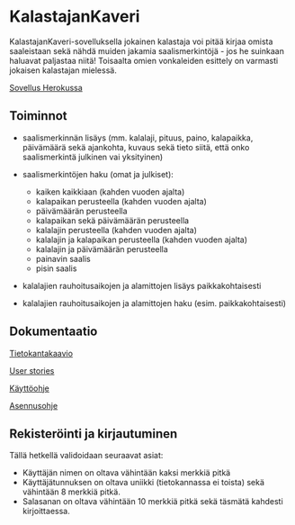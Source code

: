 # KalastajanKaveri

KalastajanKaveri-sovelluksella jokainen kalastaja voi pitää kirjaa omista saaleistaan
sekä nähdä muiden jakamia saalismerkintöjä - jos he suinkaan haluavat paljastaa niitä!
Toisaalta omien vonkaleiden esittely on varmasti jokaisen kalastajan mielessä.

[Sovellus Herokussa](https://quiet-stream-39899.herokuapp.com/)

## Toiminnot

- saalismerkinnän lisäys (mm. kalalaji, pituus, paino, kalapaikka, päivämäärä sekä ajankohta,
kuvaus sekä tieto siitä, että onko saalismerkintä julkinen vai yksityinen)

- saalismerkintöjen haku (omat ja julkiset):

  - kaiken kaikkiaan (kahden vuoden ajalta)
  - kalapaikan perusteella (kahden vuoden ajalta)
  - päivämäärän perusteella
  - kalapaikan sekä päivämäärän perusteella
  - kalalajin perusteella (kahden vuoden ajalta)
  - kalalajin ja kalapaikan perusteella (kahden vuoden ajalta)
  - kalalajin ja päivämäärän perusteella
  - painavin saalis
  - pisin saalis

- kalalajien rauhoitusaikojen ja alamittojen lisäys paikkakohtaisesti

- kalalajien rauhoitusaikojen ja alamittojen haku (esim. paikkakohtaisesti) 

## Dokumentaatio

[Tietokantakaavio](https://github.com/matiastamsi/KalastajanKaveri/blob/master/images/database_diagram.png)

[User stories](https://github.com/matiastamsi/KalastajanKaveri/blob/master/documentation/User_stories.md)

[Käyttöohje](https://github.com/matiastamsi/KalastajanKaveri/blob/master/documentation/kayttoohje.md)

[Asennusohje](https://github.com/matiastamsi/KalastajanKaveri/blob/master/documentation/asennusohje.md)


## Rekisteröinti ja kirjautuminen

Tällä hetkellä validoidaan seuraavat asiat:
  - Käyttäjän nimen on oltava vähintään kaksi merkkiä pitkä
  - Käyttäjätunnuksen on oltava uniikki (tietokannassa ei toista) sekä vähintään 8 merkkiä pitkä.
  - Salasanan on oltava vähintään 10 merkkiä pitkä sekä täsmätä kahdesti kirjoittaessa.
